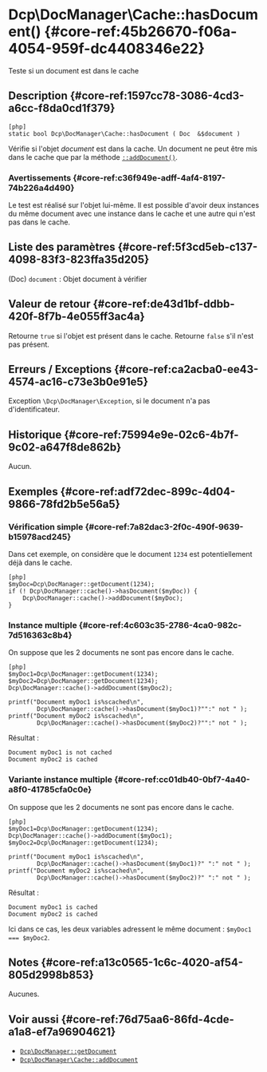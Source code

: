 # Dcp\DocManager\Cache::hasDocument()   {#core-ref:45b26670-f06a-4054-959f-dc4408346e22}
<div class="short-description">
Teste si un document est dans le cache
</div>


## Description  {#core-ref:1597cc78-3086-4cd3-a6cc-f8da0cd1f379}

    [php]
    static bool Dcp\DocManager\Cache::hasDocument ( Doc  &$document )

Vérifie si l'objet _document_ est dans la cache. Un document ne peut être mis
dans le cache que par la méthode [`::addDocument()`][addincache].

### Avertissements   {#core-ref:c36f949e-adff-4af4-8197-74b226a4d490}

Le test est réalisé sur l'objet lui-même. Il est possible d'avoir deux instances
du même document avec une instance dans le cache et une autre qui n'est pas dans
le cache.

## Liste des paramètres  {#core-ref:5f3cd5eb-c137-4098-83f3-823ffa35d205}
 
(Doc) `document`
:   Objet document à vérifier 


## Valeur de retour  {#core-ref:de43d1bf-ddbb-420f-8f7b-4e055ff3ac4a}

Retourne `true` si l'objet est présent dans le cache.
Retourne `false` s'il n'est pas présent.

## Erreurs / Exceptions {#core-ref:ca2acba0-ee43-4574-ac16-c73e3b0e91e5}

Exception `\Dcp\DocManager\Exception`,  si le document n'a pas
d'identificateur.

## Historique  {#core-ref:75994e9e-02c6-4b7f-9c02-a647f8de862b}

Aucun.

## Exemples {#core-ref:adf72dec-899c-4d04-9866-78fd2b5e56a5}

### Vérification simple {#core-ref:7a82dac3-2f0c-490f-9639-b15978acd245}

Dans cet exemple, on considère que le document `1234` est potentiellement déjà
dans le cache.

    [php]
    $myDoc=Dcp\DocManager::getDocument(1234);
    if (! Dcp\DocManager::cache()->hasDocument($myDoc)) {
        Dcp\DocManager::cache()->addDocument($myDoc);
    }

### Instance multiple {#core-ref:4c603c35-2786-4ca0-982c-7d516363c8b4}

On suppose que les 2 documents ne sont pas encore dans le cache.

    [php]
    $myDoc1=Dcp\DocManager::getDocument(1234);
    $myDoc2=Dcp\DocManager::getDocument(1234);
    Dcp\DocManager::cache()->addDocument($myDoc2);
    
    printf("Document myDoc1 is%scached\n",
            Dcp\DocManager::cache()->hasDocument($myDoc1)?"":" not " );
    printf("Document myDoc2 is%scached\n",
            Dcp\DocManager::cache()->hasDocument($myDoc2)?"":" not " );

Résultat :

    Document myDoc1 is not cached
    Document myDoc2 is cached

### Variante instance multiple {#core-ref:cc01db40-0bf7-4a40-a8f0-41785cfa0c0e}

On suppose que les 2 documents ne sont pas encore dans le cache.

    [php]
    $myDoc1=Dcp\DocManager::getDocument(1234);
    Dcp\DocManager::cache()->addDocument($myDoc1);
    $myDoc2=Dcp\DocManager::getDocument(1234);
    
    printf("Document myDoc1 is%scached\n",
            Dcp\DocManager::cache()->hasDocument($myDoc1)?" ":" not " );
    printf("Document myDoc2 is%scached\n",
            Dcp\DocManager::cache()->hasDocument($myDoc2)?" ":" not " );

Résultat :

    Document myDoc1 is cached
    Document myDoc2 is cached

Ici dans ce cas, les deux variables adressent le même document : `$myDoc1 === $myDoc2`.

## Notes  {#core-ref:a13c0565-1c6c-4020-af54-805d2998b853}

Aucunes.

## Voir aussi {#core-ref:76d75aa6-86fd-4cde-a1a8-ef7a96904621}

*   [`Dcp\DocManager::getDocument`][getdocument]
*   [`Dcp\DocManager\Cache::addDocument`][addincache]

<!-- links -->
[getdocument]:      #core-ref:dfa0762f-6ff3-4349-bd21-6442740d9dcc
[addincache]:       #core-ref:15d6a036-3b6e-4dbd-a0fe-361b925e6186